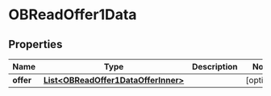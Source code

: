 

# OBReadOffer1Data


## Properties

| Name | Type | Description | Notes |
|------------ | ------------- | ------------- | -------------|
|**offer** | [**List&lt;OBReadOffer1DataOfferInner&gt;**](OBReadOffer1DataOfferInner.md) |  |  [optional] |




